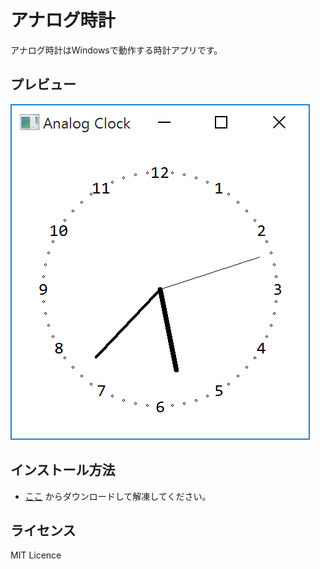 アナログ時計
===========

アナログ時計はWindowsで動作する時計アプリです。

## プレビュー

<img src="preview.png" alt="AnalogClock" />

## インストール方法

- [ここ](https://github.com/hack-jp/AnalogClock/archive/master.zip) からダウンロードして解凍してください。

## ライセンス

MIT Licence
